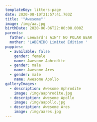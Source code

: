 ```yaml
---
templateKey: litters-page
date: 2020-08-10T21:57:41.703Z
title: '"Awesome"'
image: /img/aa.jpg
birthDate: 2020-06-06T22:00:00.000Z
parents:
  father: Leeward's AIN'T NO POLAR BEAR
  mother: 'LABENIDO Limited Edition '
puppies:
  - available: false
    gender: female
    name: Awesome Aphrodite
  - gender: male
    name: Awesome Ares
  - gender: male
    name: Awesome Apollo
galleryImages:
  - description: Awesome Aphrodite
    image: /img/aaphrodite.jpg
  - description: Awesome Apollo
    image: /img/aapollo.jpg
  - description: Awesome Ares
    image: /img/aares.jpg
---
```



